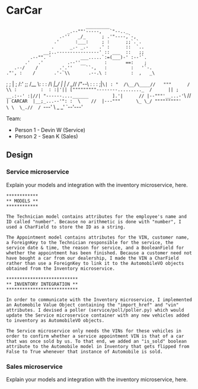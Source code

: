 # CarCar

                                  _________
                           _.--""'-----,   `"--.._
                        .-''   _/_      ; .'"----,`-,
                      .'      :___:     ; :      ;;`.`.
                     .      _.- _.-    .' :      ::  `..
                  __;..----------------' :: ___  ::   ;;
             .--"". '           ___.....`:=(___)-' :--'`.
           .'   .'         .--''__       :       ==:    ;
       .--/    /        .'.''     ``-,   :         :   '`-.
    ."', :    /       .'-`\\       .--.\ :         :  ,   _\
   ;   ; |   ;       /:'  ;;      /__  \\:         :  :  /_\\
   |\_/  |   |      / \__//      /"--\\ \:         :  : ;|`\|
   : "  /\__/\____//   """      /     \\ :         :  : :|'||
 ["""""""""--------........._  /      || ;      __.:--' :|//|
  "------....______         ].'|      // |--"""'__...-'`\ \//
    `| CARCAR  |__;_...--'": :  \    //  |---"""      \_ \_/
      """""""""'            \ \  \_.//  /
        `---'                \ \_     _'
                              `--'---'  


Team:

* Person 1 - Devin W (Service)
* Person 2 - Sean K (Sales)

## Design

### Service microservice

Explain your models and integration with the inventory
microservice, here.

    ************
    ** MODELS **
    ************

    The Technician model contains attributes for the employee's name and ID called "number". Because no arithmetic is done with "number", I used a CharField to store the ID as a string.

    The Appointment model contains attributes for the VIN, customer name, a ForeignKey to the Technician responsible for the service, the service date & time, the reason for service, and a BooleanField for whether the appointment has been finished. Because a customer need not have bought a car from our dealership, I made the VIN a CharField rather than use a ForeignKey to link it to the AutomobileVO objects obtained from the Inventory microservice.

    ***************************
    ** INVENTORY INTEGRATION **
    ***************************

    In order to communicate with the Inventory microservice, I implemented an Automobile Value Object containing the "import_href" and "vin" attributes. I devised a poller (service/poll/poller.py) which would update the Service microservice container with any new vehicles added to inventory as AutomobileVO objects.
    
    The Service microservice only needs the VINs for these vehicles in order to confirm whether a service appointment VIN is that of a car that was once sold by us. To that end, we added an "is_sold" boolean attribute to the Automobile model in Inventory that gets flipped from False to True whenever that instance of Automobile is sold.

### Sales microservice

Explain your models and integration with the inventory
microservice, here.
